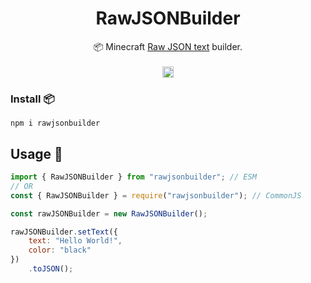 <h1 align="center">
    <b>RawJSONBuilder</b>
</h1>
<p align="center">
  📦 Minecraft <a href="https://minecraft.gamepedia.com/Raw_JSON_text_format">Raw JSON text</a> builder.
  <br>
  <br>
  <a href="https://npmjs.com/package/rawjsonuilder">
    <img src="https://badge.fury.io/js/RawJSONBuilder.svg" alt="npm version" height="18">
  </a>
</p>

### Install 📦
`npm i rawjsonbuilder`

## Usage 🔧
```js
import { RawJSONBuilder } from "rawjsonbuilder"; // ESM
// OR
const { RawJSONBuilder } = require("rawjsonbuilder"); // CommonJS

const rawJSONBuilder = new RawJSONBuilder();

rawJSONBuilder.setText({ 
    text: "Hello World!",
    color: "black"
})
    .toJSON();
```
